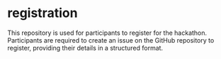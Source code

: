 # registration
This repository is used for participants to register for the hackathon. Participants are required to create an issue on the GitHub repository to register, providing their details in a structured format.
